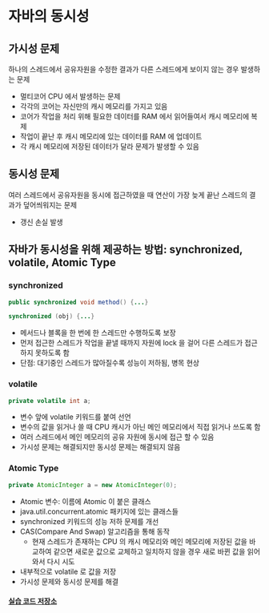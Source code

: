 # 자바의 동시성

## 가시성 문제
하나의 스레드에서 공유자원을 수정한 결과가 다른 스레드에게 보이지 않는 경우 발생하는 문제
- 멀티코어 CPU 에서 발생하는 문제
- 각각의 코어는 자신만의 캐시 메모리를 가지고 있음
- 코어가 작업을 처리 위해 필요한 데이터를 RAM 에서 읽어들여서 캐시 메모리에 복제
- 작업이 끝난 후 캐시 메모리에 있는 데이터를 RAM 에 업데이트
- 각 캐시 메모리에 저장된 데이터가 달라 문제가 발생할 수 있음

## 동시성 문제
여러 스레드에서 공유자원을 동시에 접근하였을 때 연산이 가장 늦게 끝난 스레드의 결과가 덮어씌워지는 문제
- 갱신 손실 발생

## 자바가 동시성을 위해 제공하는 방법: synchronized, volatile, Atomic Type

### synchronized
```java
public synchronized void method() {...}

synchronized (obj) {...}
```
- 메서드나 블록을 한 번에 한 스레드만 수행하도록 보장
- 먼저 접근한 스레드가 작업을 끝낼 때까지 자원에 lock 을 걸어 다른 스레드가 접근하지 못하도록 함
- 단점: 대기중인 스레드가 많아질수록 성능이 저하됨, 병목 현상

### volatile
```java
private volatile int a;
```
- 변수 앞에 volatile 키워드를 붙여 선언
- 변수의 값을 읽거나 쓸 때 CPU 캐시가 아닌 메인 메모리에서 직접 읽거나 쓰도록 함
- 여러 스레드에서 메인 메모리의 공유 자원에 동시에 접근 할 수 있음
- 가시성 문제는 해결되지만 동시성 문제는 해결되지 않음

### Atomic Type
```java
private AtomicInteger a = new AtomicInteger(0);
```
- Atomic 변수: 이름에 Atomic 이 붙은 클래스
- java.util.concurrent.atomic 패키지에 있는 클래스들
- synchronized 키워드의 성능 저하 문제를 개선
- CAS(Compare And Swap) 알고리즘을 통해 동작
  - 현재 스레드가 존재하는 CPU 의 캐시 메모리와 메인 메모리에 저장된 값을 바교하여 같으면 새로운 값으로 교체하고 일치하지 않을 경우 새로 바뀐 값을 읽어와서 다시 시도
- 내부적으로 volatile 로 값을 저장
- 가시성 문제와 동시성 문제를 해결

#### [실습 코드 저장소](https://github.com/pushedrumex-labs/java/blob/main/src/test/java/SynchronicityTest.java)
